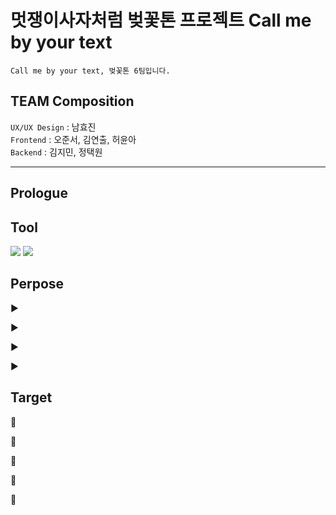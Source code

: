 # 멋쟁이사자처럼 벚꽃톤 프로젝트 Call me by your text

```
Call me by your text, 벚꽃톤 6팀입니다.
```

## TEAM Composition

`UX/UX Design` : 남효진\
`Frontend` : 오준서, 김연출, 허윤아\
`Backend` : 김지민, 정택원

---

## Prologue

## Tool

<img src="https://img.shields.io/badge/React-61DAFB?style=flat-square&logo=React&logoColor=black"/> <img src="https://img.shields.io/badge/django-092E20?style=flat-square&logo=django&logoColor=white"/>

## Perpose

▶

▶

▶

▶

## Target

🎯

🎯

🎯

🎯

🎯
